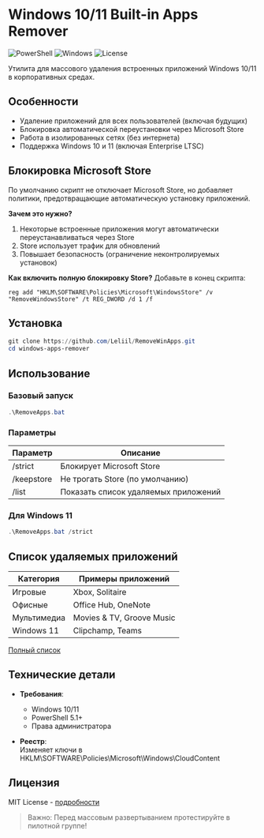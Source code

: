 # Windows 10/11 Built-in Apps Remover

![PowerShell](https://img.shields.io/badge/PowerShell-%235391FE.svg?logo=powershell&logoColor=white)
![Windows](https://img.shields.io/badge/Windows-10/11-0078D6.svg?logo=windows)
![License](https://img.shields.io/badge/License-MIT-blue.svg)

Утилита для массового удаления встроенных приложений Windows 10/11 в корпоративных средах.

## Особенности
- Удаление приложений для всех пользователей (включая будущих)
- Блокировка автоматической переустановки через Microsoft Store
- Работа в изолированных сетях (без интернета)
- Поддержка Windows 10 и 11 (включая Enterprise LTSC)

## Блокировка Microsoft Store
По умолчанию скрипт не отключает Microsoft Store, но добавляет политики, предотвращающие автоматическую установку приложений.

**Зачем это нужно?**
1. Некоторые встроенные приложения могут автоматически переустанавливаться через Store
2. Store использует трафик для обновлений
3. Повышает безопасность (ограничение неконтролируемых установок)

**Как включить полную блокировку Store?**
Добавьте в конец скрипта:
```batch
reg add "HKLM\SOFTWARE\Policies\Microsoft\WindowsStore" /v "RemoveWindowsStore" /t REG_DWORD /d 1 /f
```

## Установка
```powershell
git clone https://github.com/Leliil/RemoveWinApps.git
cd windows-apps-remover
```

## Использование
### Базовый запуск
```powershell
.\RemoveApps.bat
```

### Параметры
| Параметр       | Описание                          |
|----------------|-----------------------------------|
| /strict        | Блокирует Microsoft Store         |
| /keepstore     | Не трогать Store (по умолчанию)   |
| /list          | Показать список удаляемых приложений |

### Для Windows 11
```powershell
.\RemoveApps.bat /strict
```

## Список удаляемых приложений
| Категория       | Примеры приложений                |
|----------------|-----------------------------------|
| Игровые        | Xbox, Solitaire                   |
| Офисные        | Office Hub, OneNote               |
| Мультимедиа    | Movies & TV, Groove Music         |
| Windows 11     | Clipchamp, Teams                  |

[Полный список](RemoveApps.bat)

## Технические детали
- **Требования**: 
  - Windows 10/11
  - PowerShell 5.1+
  - Права администратора

- **Реестр**:  
  Изменяет ключи в HKLM\SOFTWARE\Policies\Microsoft\Windows\CloudContent

## Лицензия
MIT License - [подробности](LICENSE)

> Важно: Перед массовым развертыванием протестируйте в пилотной группе!
